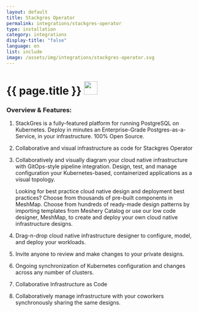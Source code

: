 ```yaml
---
layout: default
title: Stackgres Operator
permalink: integrations/stackgres-operator
type: installation
category: integrations
display-title: "false"
language: en
list: include
image: /assets/img/integrations/stackgres-operator.svg
---
```


<h1>{{ page.title }} <img src="{{ page.image }}" style="width: 35px; height: 35px;" /></h1>


<!-- This needs replaced with the Category property, not the sub-category.
 #### Category: stackgres-operator -->

### Overview & Features:
1. StackGres is a fully-featured platform for running PostgreSQL on Kubernetes.
Deploy in minutes an Enterprise-Grade Postgres-as-a-Service, in your infrastructure.
100% Open Source.

2. Collaborative and visual infrastructure as code for Stackgres Operator

4. 
    Collaboratively and visually diagram your cloud native infrastructure with GitOps-style pipeline integration. Design, test, and manage configuration your Kubernetes-based, containerized applications as a visual topology.



    Looking for best practice cloud native design and deployment best practices? Choose from thousands of pre-built components in MeshMap. Choose from hundreds of ready-made design patterns by importing templates from Meshery Catalog or use our low code designer, MeshMap, to create and deploy your own cloud native infrastructure designs.



5. Drag-n-drop cloud native infrastructure designer to configure, model, and deploy your workloads.

6. Invite anyone to review and make changes to your private designs.

7. Ongoing synchronization of Kubernetes configuration and changes across any number of clusters.

8. Collaborative Infrastructure as Code

9. Collaboratively manage infrastructure with your coworkers synchronously sharing the same designs.


